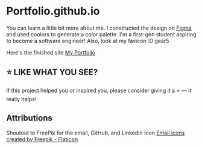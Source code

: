 # Portfolio.github.io
You can learn a little bit more about me. 
I constructed the design on [Figma](https://www.figma.com/proto/QotmhGcsLqUF5oGSJiNDBa/personal-Portfolio?node-id=1-2&t=8bi1TeHzAHJqDVtD-1&scaling=scale-down&content-scaling=fixed) and used coolors to generate a color palette. 
I'm a first-gen student aspiring to become a software engineer! 
Also, look at my favicon :D gear5

Here's the finished site [My Portfolio](https://tasmiachow.github.io/Portfolio.github.io/)

## ⭐ LIKE WHAT YOU SEE?
If this project helped you or inspired you, please consider giving it a ⭐ — it really helps!

## Attributions 
Shoutout to FreePik for the email, GitHub, and LinkedIn Icon 
<a href="https://www.flaticon.com/free-icons/email" title="email icons">Email icons created by Freepik - Flaticon</a>